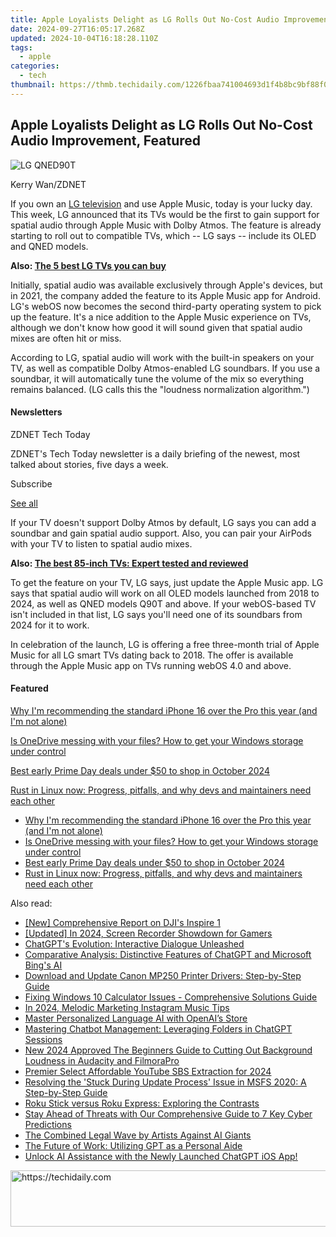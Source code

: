 ```yaml
---
title: Apple Loyalists Delight as LG Rolls Out No-Cost Audio Improvement, Featured
date: 2024-09-27T16:05:17.268Z
updated: 2024-10-04T16:18:28.110Z
tags:
  - apple
categories:
  - tech
thumbnail: https://thmb.techidaily.com/1226fbaa741004693d1f4b8bc9bf88f0e71c8201ee5e911ba173ac8995ac7535.jpg
---
```


## Apple Loyalists Delight as LG Rolls Out No-Cost Audio Improvement, Featured

![LG QNED90T](https://www.zdnet.com/a/img/resize/c89d6b65a0548c3fceae530de3391b92ee177f1f/2024/05/03/8bf7ef6d-4582-4079-93ba-a4a331cdf00f/dsc00275.jpg?auto=webp&width=1280)

Kerry Wan/ZDNET

If you own an [LG television](https://www.zdnet.com/home-and-office/home-entertainment/best-lg-tv/) and use Apple Music, today is your lucky day. This week, LG announced that its TVs would be the first to gain support for spatial audio through Apple Music with Dolby Atmos. The feature is already starting to roll out to compatible TVs, which -- LG says -- include its OLED and QNED models.

**Also: [The 5 best LG TVs you can buy](https://www.zdnet.com/home-and-office/home-entertainment/best-lg-tv/)**

Initially, spatial audio was available exclusively through Apple's devices, but in 2021, the company added the feature to its Apple Music app for Android. LG's webOS now becomes the second third-party operating system to pick up the feature. It's a nice addition to the Apple Music experience on TVs, although we don't know how good it will sound given that spatial audio mixes are often hit or miss.

According to LG, spatial audio will work with the built-in speakers on your TV, as well as compatible Dolby Atmos-enabled LG soundbars. If you use a soundbar, it will automatically tune the volume of the mix so everything remains balanced. (LG calls this the "loudness normalization algorithm.")

#### Newsletters

ZDNET Tech Today

ZDNET's Tech Today newsletter is a daily briefing of the newest, most talked about stories, five days a week.

 Subscribe

[See all](https://www.zdnet.com/newsletters/)

If your TV doesn't support Dolby Atmos by default, LG says you can add a soundbar and gain spatial audio support. Also, you can pair your AirPods with your TV to listen to spatial audio mixes.

**Also: [The best 85-inch TVs: Expert tested and reviewed](https://www.zdnet.com/home-and-office/home-entertainment/best-85-inch-tv/)**

To get the feature on your TV, LG says, just update the Apple Music app. LG says that spatial audio will work on all OLED models launched from 2018 to 2024, as well as QNED models Q90T and above. If your webOS-based TV isn't included in that list, LG says you'll need one of its soundbars from 2024 for it to work.

In celebration of the launch, LG is offering a free three-month trial of Apple Music for all LG smart TVs dating back to 2018\. The offer is available through the Apple Music app on TVs running webOS 4.0 and above.

#### Featured

[Why I'm recommending the standard iPhone 16 over the Pro this year (and I'm not alone)](https://www.zdnet.com/article/why-im-recommending-the-standard-iphone-16-over-the-pro-this-year-and-im-not-alone/ "Why I'm recommending the standard iPhone 16 over the Pro this year (and I'm not alone)")

[Is OneDrive messing with your files? How to get your Windows storage under control](https://www.zdnet.com/article/is-onedrive-messing-with-your-files-how-to-get-your-windows-storage-under-control/ "Is OneDrive messing with your files? How to get your Windows storage under control")

[Best early Prime Day deals under $50 to shop in October 2024](https://www.zdnet.com/article/best-early-prime-day-deals-under-50/ "Best early Prime Day deals under $50 to shop in October 2024")

[Rust in Linux now: Progress, pitfalls, and why devs and maintainers need each other](https://www.zdnet.com/article/rust-in-linux-now-progress-pitfalls-and-why-devs-and-maintainers-need-each-other/ "Rust in Linux now: Progress, pitfalls, and why devs and maintainers need each other")

* [Why I'm recommending the standard iPhone 16 over the Pro this year (and I'm not alone)](https://www.zdnet.com/article/why-im-recommending-the-standard-iphone-16-over-the-pro-this-year-and-im-not-alone/ "Why I'm recommending the standard iPhone 16 over the Pro this year (and I'm not alone)")
* [Is OneDrive messing with your files? How to get your Windows storage under control](https://www.zdnet.com/article/is-onedrive-messing-with-your-files-how-to-get-your-windows-storage-under-control/ "Is OneDrive messing with your files? How to get your Windows storage under control")
* [Best early Prime Day deals under $50 to shop in October 2024](https://www.zdnet.com/article/best-early-prime-day-deals-under-50/ "Best early Prime Day deals under $50 to shop in October 2024")
* [Rust in Linux now: Progress, pitfalls, and why devs and maintainers need each other](https://www.zdnet.com/article/rust-in-linux-now-progress-pitfalls-and-why-devs-and-maintainers-need-each-other/ "Rust in Linux now: Progress, pitfalls, and why devs and maintainers need each other")

<ins class="adsbygoogle"
     style="display:block"
     data-ad-format="autorelaxed"
     data-ad-client="ca-pub-7571918770474297"
     data-ad-slot="1223367746"></ins>

<ins class="adsbygoogle"
     style="display:block"
     data-ad-client="ca-pub-7571918770474297"
     data-ad-slot="8358498916"
     data-ad-format="auto"
     data-full-width-responsive="true"></ins>

<span class="atpl-alsoreadstyle">Also read:</span>
<div><ul>
<li><a href="https://extra-lessons.techidaily.com/new-comprehensive-report-on-djis-inspire-1/"><u>[New] Comprehensive Report on DJI's Inspire 1</u></a></li>
<li><a href="https://desktop-recording.techidaily.com/updated-in-2024-screen-recorder-showdown-for-gamers/"><u>[Updated] In 2024, Screen Recorder Showdown for Gamers</u></a></li>
<li><a href="https://tech-haven.techidaily.com/chatgpts-evolution-interactive-dialogue-unleashed/"><u>ChatGPT's Evolution: Interactive Dialogue Unleashed</u></a></li>
<li><a href="https://tech-haven.techidaily.com/comparative-analysis-distinctive-features-of-chatgpt-and-microsoft-bings-ai/"><u>Comparative Analysis: Distinctive Features of ChatGPT and Microsoft Bing's AI</u></a></li>
<li><a href="https://hardware-help.techidaily.com/download-and-update-canon-mp250-printer-drivers-step-by-step-guide/"><u>Download and Update Canon MP250 Printer Drivers: Step-by-Step Guide</u></a></li>
<li><a href="https://vp-tips.techidaily.com/fixing-windows-10-calculator-issues-comprehensive-solutions-guide/"><u>Fixing Windows 10 Calculator Issues - Comprehensive Solutions Guide</u></a></li>
<li><a href="https://instagram-videos.techidaily.com/in-2024-melodic-marketing-instagram-music-tips/"><u>In 2024, Melodic Marketing Instagram Music Tips</u></a></li>
<li><a href="https://tech-haven.techidaily.com/master-personalized-language-ai-with-openais-store/"><u>Master Personalized Language AI with OpenAI’s Store</u></a></li>
<li><a href="https://tech-haven.techidaily.com/mastering-chatbot-management-leveraging-folders-in-chatgpt-sessions/"><u>Mastering Chatbot Management: Leveraging Folders in ChatGPT Sessions</u></a></li>
<li><a href="https://voice-adjusting.techidaily.com/new-2024-approved-the-beginners-guide-to-cutting-out-background-loudness-in-audacity-and-filmorapro/"><u>New 2024 Approved The Beginners Guide to Cutting Out Background Loudness in Audacity and FilmoraPro</u></a></li>
<li><a href="https://facebook-video-share.techidaily.com/premier-select-affordable-youtube-sbs-extraction-for-2024/"><u>Premier Select Affordable YouTube SBS Extraction for 2024</u></a></li>
<li><a href="https://program-issues.techidaily.com/resolving-the-stuck-during-update-process-issue-in-msfs-2020-a-step-by-step-guide/"><u>Resolving the 'Stuck During Update Process' Issue in MSFS 2020: A Step-by-Step Guide</u></a></li>
<li><a href="https://techtrends.techidaily.com/roku-stick-versus-roku-express-exploring-the-contrasts/"><u>Roku Stick versus Roku Express: Exploring the Contrasts</u></a></li>
<li><a href="https://tech-haven.techidaily.com/stay-ahead-of-threats-with-our-comprehensive-guide-to-7-key-cyber-predictions/"><u>Stay Ahead of Threats with Our Comprehensive Guide to 7 Key Cyber Predictions</u></a></li>
<li><a href="https://tech-haven.techidaily.com/the-combined-legal-wave-by-artists-against-ai-giants/"><u>The Combined Legal Wave by Artists Against AI Giants</u></a></li>
<li><a href="https://tech-haven.techidaily.com/the-future-of-work-utilizing-gpt-as-a-personal-aide/"><u>The Future of Work: Utilizing GPT as a Personal Aide</u></a></li>
<li><a href="https://tech-haven.techidaily.com/unlock-ai-assistance-with-the-newly-launched-chatgpt-ios-app/"><u>Unlock AI Assistance with the Newly Launched ChatGPT iOS App!</u></a></li>
</ul></div>

<!-- affiliate ads begin -->
<a href="https://appsumo.8odi.net/c/5597632/2144309/7443" target="_top" id="2144309">
  <img src="//a.impactradius-go.com/display-ad/7443-2144309" border="0" alt="https://techidaily.com" width="728" height="90"/>
</a>
<img height="0" width="0" src="https://appsumo.8odi.net/i/5597632/2144309/7443" style="position:absolute;visibility:hidden;" border="0" />
<!-- affiliate ads end -->

